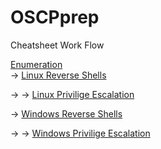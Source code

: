 # OSCPprep 
Cheatsheet Work Flow

[Enumeration](https://github.com/Scr1ptK1ddie/OSCPprep/blob/main/CheatSheets/Enumeration.md)   
&rarr; [Linux Reverse Shells](https://github.com/Scr1ptK1ddie/OSCPprep/blob/main/CheatSheets/LinuxReverseShells.md) 

&rarr; &rarr; [Linux Privilige Escalation](https://github.com/Scr1ptK1ddie/OSCPprep/blob/main/CheatSheets/LinuxPrivEsc.md) 

&rarr; [Windows Reverse Shells](https://github.com/Scr1ptK1ddie/OSCPprep/blob/main/CheatSheets/WindowsReverseShells.md) 

&rarr; &rarr; [Windows Privilige Escalation](https://github.com/Scr1ptK1ddie/OSCPprep/blob/main/CheatSheets/WindowsPrivEsc.md) 

